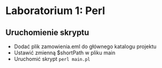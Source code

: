 # Laboratorium 1: Perl

## Uruchomienie skryptu

- Dodać plik zamowienia.eml do głównego katalogu projektu
- Ustawić zmienną $shortPath w pliku main
- Uruchomić skrypt `perl main.pl`
